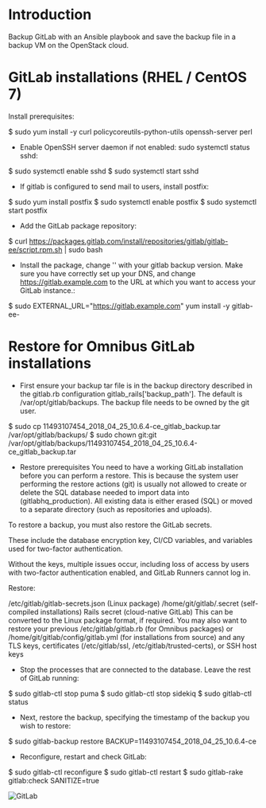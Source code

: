 # Introduction
Backup GitLab with an Ansible playbook and save the backup file in a backup VM on the OpenStack cloud.

# GitLab installations (RHEL / CentOS 7)

Install prerequisites:


$ sudo yum install -y curl policycoreutils-python-utils openssh-server perl

* Enable OpenSSH server daemon if not enabled: sudo systemctl status sshd:

$ sudo systemctl enable sshd
$ sudo systemctl start sshd

* If gitlab is configured to send mail to users, install postfix:

$ sudo yum install postfix
$ sudo systemctl enable postfix
$ sudo systemctl start postfix

* Add the GitLab package repository:

$ curl https://packages.gitlab.com/install/repositories/gitlab/gitlab-ee/script.rpm.sh | sudo bash

* Install the package, change '<version>' with your gitlab backup version. Make sure you have correctly set up your DNS, and change https://gitlab.example.com to the URL at which you want to access your GitLab instance.:

$ sudo EXTERNAL_URL="https://gitlab.example.com" yum install -y gitlab-ee-<version>

# Restore for Omnibus GitLab installations

* First ensure your backup tar file is in the backup directory described in the gitlab.rb configuration gitlab_rails['backup_path']. The default is /var/opt/gitlab/backups. The backup file needs to be owned by the git user.

$ sudo cp 11493107454_2018_04_25_10.6.4-ce_gitlab_backup.tar /var/opt/gitlab/backups/
$ sudo chown git:git /var/opt/gitlab/backups/11493107454_2018_04_25_10.6.4-ce_gitlab_backup.tar

* Restore prerequisites
You need to have a working GitLab installation before you can perform a restore. This is because the system user performing the restore actions (git) is usually not allowed to create or delete the SQL database needed to import data into (gitlabhq_production). All existing data is either erased (SQL) or moved to a separate directory (such as repositories and uploads).

To restore a backup, you must also restore the GitLab secrets.

These include the database encryption key, CI/CD variables, and variables used for two-factor authentication.

Without the keys, multiple issues occur, including loss of access by users with two-factor authentication enabled, and GitLab Runners cannot log in.

Restore:

/etc/gitlab/gitlab-secrets.json (Linux package)
/home/git/gitlab/.secret (self-compiled installations)
Rails secret (cloud-native GitLab)
This can be converted to the Linux package format, if required.
You may also want to restore your previous /etc/gitlab/gitlab.rb (for Omnibus packages) or /home/git/gitlab/config/gitlab.yml (for installations from source) and any TLS keys, certificates (/etc/gitlab/ssl, /etc/gitlab/trusted-certs), or SSH host keys

* Stop the processes that are connected to the database. Leave the rest of GitLab running:

$ sudo gitlab-ctl stop puma
$ sudo gitlab-ctl stop sidekiq
$ sudo gitlab-ctl status

* Next, restore the backup, specifying the timestamp of the backup you wish to restore:

$ sudo gitlab-backup restore BACKUP=11493107454_2018_04_25_10.6.4-ce

* Reconfigure, restart and check GitLab:

$ sudo gitlab-ctl reconfigure
$ sudo gitlab-ctl restart
$ sudo gitlab-rake gitlab:check SANITIZE=true



![GitLab](https://1000logos.net/wp-content/uploads/2023/04/Gitlab-logo-500x281.png)
